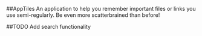 ##AppTiles
An application to help you remember important files or links you use semi-regularly.
Be even more scatterbrained than before!

##TODO
Add search functionality